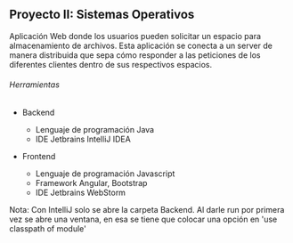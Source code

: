 Proyecto II: Sistemas Operativos
----------------------------------

Aplicación Web donde los usuarios pueden solicitar un espacio para 
almacenamiento de archivos. Esta aplicación se conecta a un server 
de manera distribuida que sepa cómo responder a las peticiones de los
diferentes clientes dentro de sus respectivos espacios.

###### Herramientas

* Backend
    * Lenguaje de programación Java
    * IDE Jetbrains IntelliJ IDEA
    
* Frontend
    * Lenguaje de programación Javascript
    * Framework Angular, Bootstrap
    * IDE Jetbrains WebStorm
    
Nota: Con IntelliJ solo se abre la carpeta Backend. Al darle run por primera
vez se abre una ventana, en esa se tiene que colocar una opción en 
'use classpath of module'